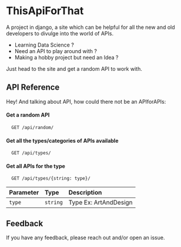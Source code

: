 
# ThisApiForThat

A project in django, a site which can be helpful for all the new and old developers to divulge into the world of APIs.

- Learning Data Science ? 
- Need an API to play around with ?
- Making a hobby project but need an Idea ?

Just head to the site and get a random API to work with.

## API Reference
Hey! And talking about API, how could there not be an APIforAPIs:
#### Get a random API

```http
  GET /api/random/
```
#### Get all the types/categories of APIs available

```http
  GET /api/types/
```

#### Get all APIs for the type

```http
  GET /api/types/{string: type}/
```

| Parameter | Type     | Description                       |
| :-------- | :------- | :-------------------------------- |
| `type`      | `string` | Type Ex: ArtAndDesign |



## Feedback

If you have any feedback, please reach out and/or open an issue.
